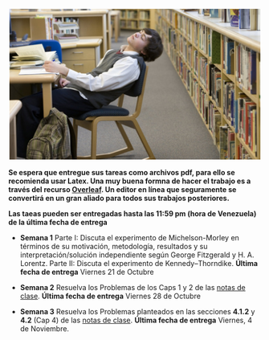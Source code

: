 <p align="center">
  <img src="../PICS/student_working.jpg" width="500" title="hover text">
 
</p>


**Se espera que entregue sus tareas como archivos pdf, para ello se recomienda usar Latex. Una muy buena formna de hacer el trabajo es a través del recurso [Overleaf](https://www.overleaf.com/login). Un editor en línea que seguramente se convertirá en un gran aliado para todos sus trabajos posteriores.** 

**Las taeas pueden ser entregadas hasta las 11:59 pm (hora de Venezuela) de la última fecha de entrega**

  * **Semana 1** Parte I: Discuta el experimento de Michelson-Morley en términos de su motivación, metodología, resultados y su interpretación/solución independiente según George Fitzgerald y H. A. Lorentz.
  Parte II: Discuta el experimento de Kennedy–Thorndike. **Última fecha de entrega** Viernes 21 de Octubre 
  
  * **Semana 2** Resuelva los Problemas de los Caps 1 y 2 de las [notas de clase](https://github.com/mario-i-caicedo-ai/Introduccion_a_la_Fisica_Relativista/blob/main/lectures/Relativity_I.pdf). **Última fecha de entrega** Viernes 28 de Octubre

* **Semana 3** Resuelva los Problemas planteados en las secciones **4.1.2** y **4.2** (Cap 4) de las [notas de clase](https://github.com/mario-i-caicedo-ai/Introduccion_a_la_Fisica_Relativista/blob/main/lectures/Relativity_I.pdf). **Última fecha de entrega** Viernes, 4 de Noviembre.
